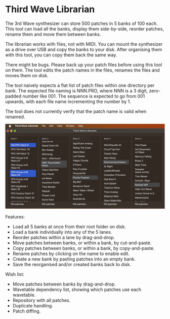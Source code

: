 # Third Wave Librarian
The 3rd Wave synthesizer can store 500 patches in 5 banks of 100 each. This tool can load all the banks, display them side-by-side, reorder patches, rename them and move them between banks.

The librarian works with files, not with MIDI. You can mount the synthesizer as a drive over USB and copy the banks to your disk. After organising them with this tool, you can copy them back the same way.

There might be bugs. Please back up your patch files before using this tool on them. The tool edits the patch names in the files, renames the files and moves them on disk.

The tool naively expects a flat list of patch files within one directory per bank. The expected file naming is NNN.PRO, where NNN is a 3 digit, zero-padded number like 001. The sequence is expected to go from 001 upwards, with each file name incrementing the number by 1.

The tool does not currently verify that the patch name is valid when renamed.

![Screenshot](https://github.com/kimsand/ThirdWaveLibrarian/blob/4ec31972c4de5bd46d8416eadc4ad05abf123af7/images/ThirdWaveLibrarian.png)

Features:
* Load all 5 banks at once from their root folder on disk.
* Load a bank individually into any of the 5 lanes.
* Reorder patches within a lane by drag-and-drop.
* Move patches between banks, or within a bank, by cut-and-paste.
* Copy patches between banks, or within a bank, by copy-and-paste.
* Rename patches by clicking on the name to enable edit.
* Create a new bank by pasting patches into an empty bank.
* Save the reorganised and/or created banks back to disk.

Wish list:
* Move patches between banks by drag-and-drop.
* Wavetable dependency list, showing which patches use each wavetable.
* Repository with all patches.
* Duplicate handling.
* Patch diffing.
